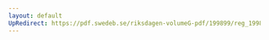 ```yaml
---
layout: default
UpRedirect: https://pdf.swedeb.se/riksdagen-volumeG-pdf/199899/reg_199899/reg_199899_0041.pdf
---
```

